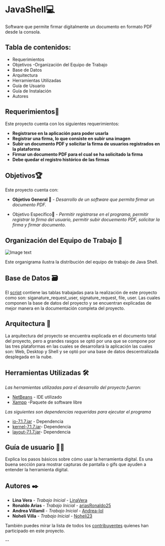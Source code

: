 # JavaShell💻
Software que permite firmar digitalmente un documento en formato PDF desde la consola.


## Tabla de contenidos:

- Requerimientos
- Objetivos
-Organización del Equipo de Trabajo
- Base de Datos
- Arquitectura
- Herramientas Utilizadas
- Guía de Usuario
- Guía de Instalación
- Autores


## Requerimientos📄

Este proyecto cuenta con los siguientes requerimientos:

* **Registrarse en la aplicación para poder usarla** 
* **Registrar una firma, lo que consiste en subir una imagen**
* **Subir un documento PDF y solicitar la firma de usuarios registrados en la plataforma**
* **Firmar un documento PDF para el cual se ha solicitado la firma**
* **Debe quedar el registro histórico de las firmas**


## Objetivos🏆

Este proyecto cuenta con:

* **Objetivo General 💯** - *Desarrollo de un software que permita firmar un documento PDF.*

* Objetivo Específico🎯  - *Permitir registrarse en el programa, permitir registrar la firma del usuario, permitir subir docuemento PDF, solicitar la firma y firmar documento.*


## Organización del Equipo de Trabajo 📅

![Image text](https://github.com/Arquitectura-de-Software-UFPS-2022-I/JavaShell/blob/main/img/Organigrama%20Java%20Shell.png)

Este organigrama ilustra la distribución del equipo de trabajo de Java Shell.

## Base de Datos 🗃️

El [script](https://github.com/Arquitectura-de-Software-UFPS-2022-I/JavaShell/blob/main/ScriptTarea0.sql) contiene las tablas trabajadas para la realización de este proyecto como son: siganature_request_user, signature_request, file, user. Las cuales componen la base de datos del proyecto y se encuentran explicadas de mejor manera en la documentación completa del proyecto.


## Arquitectura 📝

La arquitectura del proyecto se encuentra explicada en el documento total del proyecto, pero a grandes rasgos se optó por una que se compone por las tres plataformas en las cuales se desarrollará la aplicación las cuales son: Web, Desktop y Shell y se optó por una base de datos descentralizada desplegada en la nube.


## Herramientas Utilizadas 🛠️

_Las herramientas utilizadas para el desarrollo del proyecto fueron:_

* [NetBeans](https://netbeans.apache.org) - IDE utilizado
* [Xampp](https://www.apachefriends.org/es/index.html) -Paquete de software libre

_Las siguientes son dependencias requeridas para ejecutar el programa_

* [io-7.1.7.jar](https://mvnrepository.com/artifact/com.itextpdf/io/7.1.7) - Dependencia
* [kernel-7.1.7.jar](https://mvnrepository.com/artifact/com.itextpdf/kernel/7.1.7)- Dependencia
* [layout-7.1.7.jar](https://mvnrepository.com/artifact/com.itextpdf/layout/7.1.7)- Dependencia


## Guía de usuario 📑🧑
Explica los pasos básicos sobre cómo usar la herramienta digital. Es una buena sección para mostrar capturas de pantalla o gifs que ayuden a entender la herramienta digital.

	
## Autores ✒️

* **Lina Vera** - *Trabajo Inicial* - [LinaVera](https://github.com/LinaVera)
* **Ronaldo Arias** - *Trabajo Inicial* - [ariasRonaldo25](https://github.com/ariasRonaldo25)
* **Andrea Villamil** - *Trabajo Inicial* - [Andrea-lol](https://github.com/Andrea-lol)
* **Noheli Villa** - *Trabajo Inicial* - [Noheli23](https://github.com/Noheli23)

También puedes mirar la lista de todos los [contribuyentes](https://github.com/Arquitectura-de-Software-UFPS-2022-I/JavaShell/graphs/contributors) quíenes han participado en este proyecto. 

--
